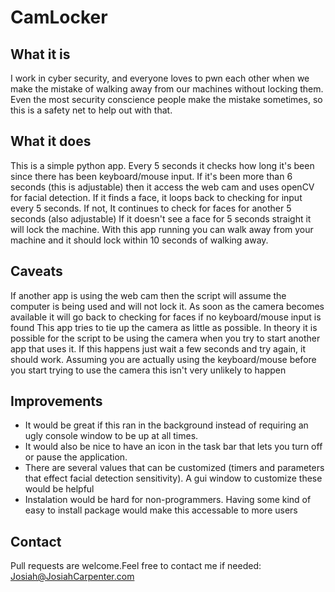 # CamLocker

## What it is
I work in cyber security, and everyone loves to pwn each other when we make the mistake of walking away from our machines without locking them. 
Even the most security conscience people make the mistake sometimes, so this is a safety net to help out with that.

## What it does
This is a simple python app. Every 5 seconds it checks how long it's been since there has been keyboard/mouse input. If it's been more than 6 seconds (this is adjustable) then it access the web cam and uses openCV for facial detection. If it finds a face, it loops back to checking for input every 5 seconds. If not, It continues to check for faces for another 5 seconds (also adjustable) If it doesn't see a face for 5 seconds straight it will  lock the machine.
With this app running you can walk away from your machine and it should lock within 10 seconds of walking away.

## Caveats
If another app is using the web cam then the script will assume the computer is being used and will not lock it. As soon as the camera becomes available it will go back to checking for faces if no keyboard/mouse input is found
This app tries to tie up the camera as little as possible. In theory it is possible for the script to be using the camera when you try to start another app that uses it. If this happens just wait a few seconds and try again, it should work. Assuming you are actually using the keyboard/mouse before you start trying to use the camera this isn't very unlikely to happen


## Improvements
* It would be great if this ran in the background instead of requiring an ugly console window to be up at all times. 
* It would also be nice to have an icon in the task bar that lets you turn off or pause the application.
* There are several values that can be customized (timers and parameters that effect facial detection sensitivity). A gui window to customize these would be helpful
* Instalation would be hard for non-programmers. Having some kind of easy to install package would make this accessable to more users

## Contact
Pull requests are welcome.Feel free to contact me if needed: Josiah@JosiahCarpenter.com


